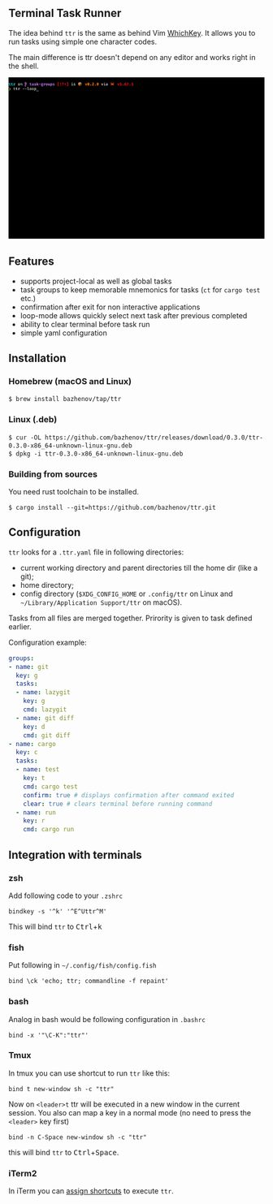 ## Terminal Task Runner

The idea behind `ttr` is the same as behind Vim [WhichKey](https://github.com/folke/which-key.nvim). It allows you to run tasks using simple one character codes.

The main difference is ttr doesn't depend on any editor and works right in the shell.

![](img/movie.gif)

## Features

* supports project-local as well as global tasks
* task groups to keep memorable mnemonics for tasks (`ct` for `cargo test` etc.)
* confirmation after exit for non interactive applications
* loop-mode allows quickly select next task after previous completed
* ability to clear terminal before task run
* simple yaml configuration

## Installation

### Homebrew (macOS and Linux)

```console
$ brew install bazhenov/tap/ttr
```

### Linux (.deb)

```console
$ cur -OL https://github.com/bazhenov/ttr/releases/download/0.3.0/ttr-0.3.0-x86_64-unknown-linux-gnu.deb
$ dpkg -i ttr-0.3.0-x86_64-unknown-linux-gnu.deb
```

### Building from sources

You need rust toolchain to be installed.

```console
$ cargo install --git=https://github.com/bazhenov/ttr.git
```

## Configuration

`ttr` looks for a `.ttr.yaml` file in following directories:

* current working directory and parent directories till the home dir (like a git);
* home directory;
* config directory (`$XDG_CONFIG_HOME` or `.config/ttr` on Linux and `~/Library/Application Support/ttr` on macOS).

Tasks from all files are merged together. Prirority is given to task defined earlier.

Configuration example:

```yaml
groups:
- name: git
  key: g
  tasks:
  - name: lazygit
    key: g
    cmd: lazygit
  - name: git diff
    key: d
    cmd: git diff
- name: cargo
  key: c
  tasks:
  - name: test
    key: t
    cmd: cargo test
    confirm: true # displays confirmation after command exited
    clear: true # clears terminal before running command
  - name: run
    key: r
    cmd: cargo run
```

## Integration with terminals

### zsh

Add following code to your `.zshrc`

```
bindkey -s '^k' '^E^Uttr^M'
```

This will bind `ttr` to <kbd>Ctrl</kbd>+<kbd>k</kbd>

### fish

Put following in `~/.config/fish/config.fish`

```
bind \ck 'echo; ttr; commandline -f repaint'
```

### bash

Analog in bash would be following configuration in  `.bashrc`

```
bind -x '"\C-K":"ttr"'
```

### Tmux

In tmux you can use shortcut to run `ttr` like this:

```
bind t new-window sh -c "ttr"
```

Now on `<leader>t` ttr will be executed in a new window in the current session. You also can map a key in a normal mode (no need to press the `<leader>` key first)

```
bind -n C-Space new-window sh -c "ttr"
```

this will bind `ttr` to <kbd>Ctrl</kbd>+<kbd>Space</kbd>.

### iTerm2

In iTerm you can [assign shortcuts](https://stackoverflow.com/questions/67222677/keyboard-shortcut-to-execute-a-shell-command-in-iterm2) to execute `ttr`.
